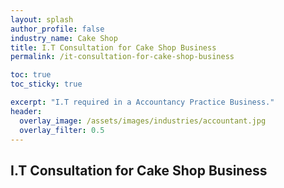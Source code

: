 ```yaml
---
layout: splash 
author_profile: false 
industry_name: Cake Shop
title: I.T Consultation for Cake Shop Business
permalink: /it-consultation-for-cake-shop-business

toc: true
toc_sticky: true

excerpt: "I.T required in a Accountancy Practice Business."
header:
  overlay_image: /assets/images/industries/accountant.jpg
  overlay_filter: 0.5 
---
```


## I.T Consultation for Cake Shop Business